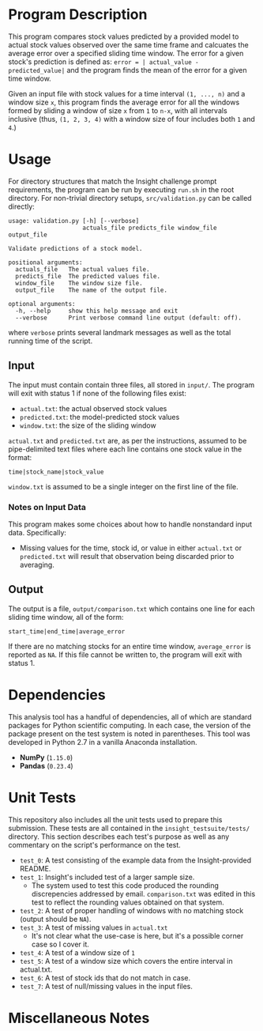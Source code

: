 # Program Description

This program compares stock values predicted by a provided model to actual stock values observed over the same time frame and calcuates the average error over a specified sliding time window. The error for a given stock's prediction is defined as: `error = | actual_value - predicted_value|` and the program finds the mean of the error for a given time window.

Given an input file with stock values for a time interval `(1, ..., n)` and a window size `x`, this program finds the average error for all the windows formed by sliding a window of size `x` from `1` to `n-x`, with all intervals inclusive (thus, `(1, 2, 3, 4)` with a window size of four includes both `1` and `4`.)

# Usage

For directory structures that match the Insight challenge prompt requirements, the program can be run by executing `run.sh` in the root directory. For non-trivial directory setups, `src/validation.py` can be called directly:

```
usage: validation.py [-h] [--verbose]
                     actuals_file predicts_file window_file output_file

Validate predictions of a stock model.

positional arguments:
  actuals_file   The actual values file.
  predicts_file  The predicted values file.
  window_file    The window size file.
  output_file    The name of the output file.

optional arguments:
  -h, --help     show this help message and exit
  --verbose      Print verbose command line output (default: off).
```

where `verbose` prints several landmark messages as well as the total running time of the script.

## Input

The input must contain contain three files, all stored in `input/`. The program will exit with status 1 if none of the following files exist:

* `actual.txt`: the actual observed stock values
* `predicted.txt`: the model-predicted stock values
* `window.txt`: the size of the sliding window

`actual.txt` and `predicted.txt` are, as per the instructions, assumed to be pipe-delimited text files where each line contains one stock value in the format:

```
time|stock_name|stock_value
```

`window.txt` is assumed to be a single integer on the first line of the file.

### Notes on Input Data

This program makes some choices about how to handle nonstandard input data. Specifically:

* Missing values for the time, stock id, or value in either `actual.txt` or `predicted.txt` will result that observation being discarded prior to averaging.

## Output

The output is a file, `output/comparison.txt` which contains one line for each sliding time window, all of the form:

```
start_time|end_time|average_error
```

If there are no matching stocks for an entire time window, `average_error` is reported as `NA`. If this file cannot be written to, the program will exit with status 1.

# Dependencies

This analysis tool has a handful of dependencies, all of which are standard packages for Python scientific computing. In each case, the version of the package present on the test system is noted in parentheses. This tool was developed in Python 2.7 in a vanilla Anaconda installation.

* **NumPy** (`1.15.0`)
* **Pandas** (`0.23.4`)

# Unit Tests

This repository also includes all the unit tests used to prepare this submission. These tests are all contained in the `insight_testsuite/tests/` directory. This section describes each test's purpose as well as any commentary on the script's performance on the test.

* `test_0`: A test consisting of the example data from the Insight-provided README.
* `test_1`: Insight's included test of a larger sample size.
    * The system used to test this code produced the rounding discrepencies addressed by email. `comparison.txt` was edited in this test to reflect the rounding values obtained on that system.
* `test_2`: A test of proper handling of windows with no matching stock (output should be `NA`).
* `test_3`: A test of missing values in `actual.txt`
    * It's not clear what the use-case is here, but it's a possible corner case so I cover it.
* `test_4`: A test of a window size of `1`
* `test_5`: A test of a window size which covers the entire interval in actual.txt.
* `test_6`: A test of stock ids that do not match in case.
* `test_7`: A test of null/missing values in the input files.


# Miscellaneous Notes